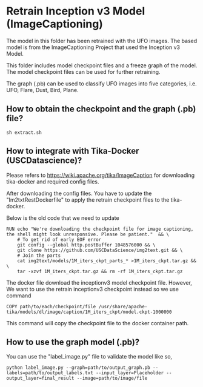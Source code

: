 # Retrain Inception v3 Model (ImageCaptioning)

The model in this folder has been retrained with the UFO images. The based model is from the ImageCaptioning Project that used the Inception v3 Model.

This folder includes model checkpoint files and a freeze graph of the model.
The model checkpoint files can be used for further retraining.

The graph (.pb) can be used to classify UFO images into five categories, i.e. UFO, Flare, Dust, Bird, Plane.

## How to obtain the checkpoint and the graph (.pb) file?
```
sh extract.sh
```

## How to integrate with Tika-Docker (USCDatascience)?
Please refers to https://wiki.apache.org/tika/ImageCaption
for downloading tika-docker and required config files.

After downloading the config files. You have to update the "Im2txtRestDockerfile" to apply the retrain checkpoint files to the tika-docker.

Below is the old code that we need to update
```
RUN echo "We're downloading the checkpoint file for image captioning, the shell might look unresponsive. Please be patient."  && \
    # To get rid of early EOF error
    git config --global http.postBuffer 1048576000 && \
    git clone https://github.com/USCDataScience/img2text.git && \
    # Join the parts
    cat img2text/models/1M_iters_ckpt_parts_* >1M_iters_ckpt.tar.gz && \
    tar -xzvf 1M_iters_ckpt.tar.gz && rm -rf 1M_iters_ckpt.tar.gz
```

The docker file download the inceptionv3 model checkpoint file.
However, We want to use the retrain inceptionv3 checkpoint instead so we use command
```
COPY path/to/each/checkpoint/file /usr/share/apache-tika/models/dl/image/caption/1M_iters_ckpt/model.ckpt-1000000
```
This command will copy the checkpoint file to the docker container path.

## How to use the graph model (.pb)?
You can use the "label_image.py" file to validate the model like so,

```
python label_image.py --graph=path/to/output_graph.pb --labels=path/to/output_labels.txt --input_layer=Placeholder --output_layer=final_result --image=path/to/image/file
```